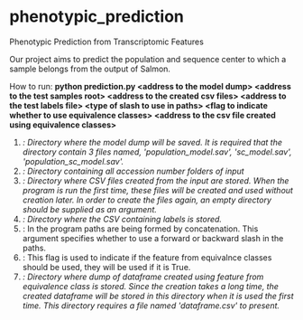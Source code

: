 # phenotypic_prediction
Phenotypic Prediction from Transcriptomic Features 

Our project aims to predict the population and sequence center to which a sample belongs from the output of Salmon.

How to run:
**python prediction.py \<address to the model dump\> \<address to the test samples root\> \<address to the created csv files\> \<address to the test labels file\> \<type of slash to use in paths\> \<flag to indicate whether to use equivalence classes\> <address to the csv file created using equivalence classes\>**

1. <address to the model dump>: Directory where the model dump will be saved. It is required that the directory contain 3 files named, 'population_model.sav', 'sc_model.sav', 'population_sc_model.sav'.
2. <address to the test samples root>: Directory containing all accession number folders of input
3. <address to the created csv files>: Directory where CSV files created from the input are stored. When the program is run the first time, these files will be created and used without creation later. In order to create the files again, an empty directory should be supplied as an argument.
4. <address to the test labels file>: Directory where the CSV containing labels is stored.
5. <type of slash to use in paths>: In the program paths are being formed by concatenation. This argument specifies whether to use a forward or backward slash in the paths.
6. <flag to indicate whether to use equivalence classes>: This flag is used to indicate if the feature from equivalnce classes should be used, they will be used if it is True.
7. <address to the csv file created using equivalence classes>: Directory where dump of dataframe created using feature from equivalence class is stored. Since the creation takes a long time, the created dataframe will be stored in this directory when it is used the first time. This directory requires a file named 'dataframe.csv' to present.
